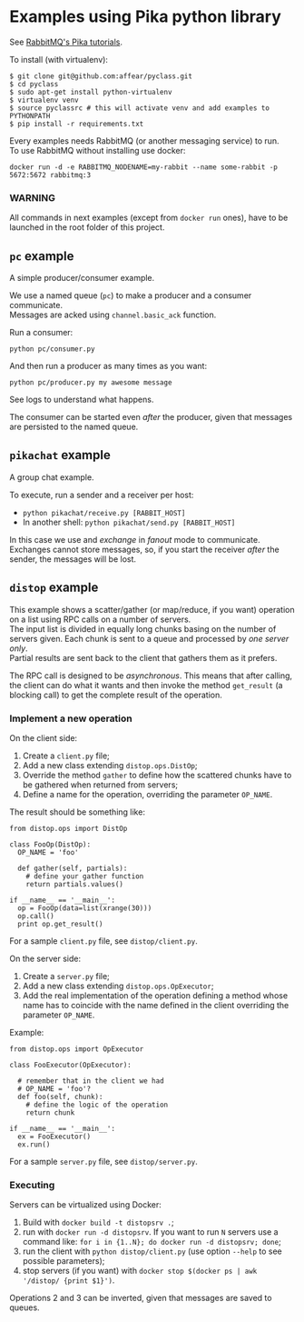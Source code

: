 # Examples using Pika python library

See [RabbitMQ's Pika tutorials](https://www.rabbitmq.com/tutorials/tutorial-one-python.html).

To install (with virtualenv):

```
$ git clone git@github.com:affear/pyclass.git
$ cd pyclass
$ sudo apt-get install python-virtualenv
$ virtualenv venv
$ source pyclassrc # this will activate venv and add examples to PYTHONPATH
$ pip install -r requirements.txt
```

Every examples needs RabbitMQ (or another messaging service) to run.  
To use RabbitMQ without installing use docker:

```
docker run -d -e RABBITMQ_NODENAME=my-rabbit --name some-rabbit -p 5672:5672 rabbitmq:3
```

### __WARNING__
All commands in next examples (except from `docker run` ones), have to be launched in the root folder of this project.

## `pc` example
A simple producer/consumer example.

We use a named queue (`pc`) to make a producer and a consumer communicate.  
Messages are acked using `channel.basic_ack` function.

Run a consumer:
```
python pc/consumer.py
```

And then run a producer as many times as you want:
```
python pc/producer.py my awesome message
```

See logs to understand what happens.

The consumer can be started even _after_ the producer, given that messages are persisted to the named queue.

## `pikachat` example
A group chat example.

To execute, run a sender and a receiver per host:

  * `python pikachat/receive.py [RABBIT_HOST]`
  * In another shell: `python pikachat/send.py [RABBIT_HOST]`

In this case we use and _exchange_ in _fanout_ mode to communicate. Exchanges cannot store messages, so, if you start the receiver _after_ the sender, the messages will be lost.

## `distop` example
This example shows a scatter/gather (or map/reduce, if you want) operation on a list using RPC calls on a number of servers.  
The input list is divided in equally long chunks basing on the number of servers given. Each chunk is sent to a queue and processed by _one server only_.  
Partial results are sent back to the client that gathers them as it prefers.

The RPC call is designed to be _asynchronous_. This means that after calling, the client can do what it wants and then invoke the method `get_result` (a blocking call) to get the complete result of the operation.

### Implement a new operation
On the client side:

  1. Create a `client.py` file;
  2. Add a new class extending `distop.ops.DistOp`;
  3. Override the method `gather` to define how the scattered chunks have to be gathered when returned from servers;
  4. Define a name for the operation, overriding the parameter `OP_NAME`.

The result should be something like:

```
from distop.ops import DistOp

class FooOp(DistOp):
  OP_NAME = 'foo'

  def gather(self, partials):
    # define your gather function
    return partials.values()

if __name__ == '__main__':
  op = FooOp(data=list(xrange(30)))
  op.call()
  print op.get_result()
```

For a sample `client.py` file, see `distop/client.py`.

On the server side:

  1. Create a `server.py` file;
  2. Add a new class extending `distop.ops.OpExecutor`;
  3. Add the real implementation of the operation defining a method whose name has to coincide with the name defined in the client overriding the parameter `OP_NAME`.

Example:

```
from distop.ops import OpExecutor

class FooExecutor(OpExecutor):

  # remember that in the client we had
  # OP_NAME = 'foo'?
  def foo(self, chunk):
    # define the logic of the operation
    return chunk

if __name__ == '__main__':
  ex = FooExecutor()
  ex.run()
```

For a sample `server.py` file, see `distop/server.py`.

### Executing
Servers can be virtualized using Docker:

  1. Build with `docker build -t distopsrv .`;
  2. run with `docker run -d distopsrv`. If you want to run `N` servers use a command like: `for i in {1..N}; do docker run -d distopsrv; done`;
  3. run the client with `python distop/client.py` (use option `--help` to see possible parameters);
  4. stop servers (if you want) with `docker stop $(docker ps | awk '/distop/ {print $1}')`.

Operations 2 and 3 can be inverted, given that messages are saved to queues.
